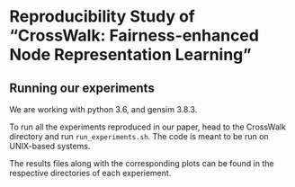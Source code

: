 # Reproducibility Study of “CrossWalk: Fairness-enhanced Node Representation Learning”

## Running our experiments
We are working with python 3.6, and gensim 3.8.3. 

To run all the experiments reproduced in our paper, head to the CrossWalk directory and run ```run_experiments.sh```. 
The code is meant to be run on UNIX-based systems.

The results files along with the corresponding plots can be found in the respective directories of each experiement.

